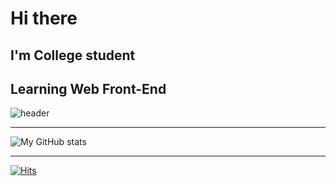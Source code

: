 # Hi there 
## I'm College student
## Learning Web Front-End 

![header](https://capsule-render.vercel.app/api?type=Cylinder&color=auto&text=Newbie!!!&animation=blink)

<hr/>

![My GitHub stats](https://github-readme-stats.vercel.app/api?username=gmlwls768&show_icons=true&theme=chartreuse-dark)

<hr/>

[![Hits](https://hits.seeyoufarm.com/api/count/incr/badge.svg?url=https%3A%2F%2Fgithub.com%2Fgmlwls768&count_bg=%2300C8FA&title_bg=%2346E1F4&icon=digitalocean.svg&icon_color=%2309F0ED&title=%3AD&edge_flat=false)](https://hits.seeyoufarm.com)

<!--
**gmlwls768/gmlwls768** is a ✨ _special_ ✨ repository because its `README.md` (this file) appears on your GitHub profile.

Here are some ideas to get you started:

- 🔭 I’m currently working on ...
- 🌱 I’m currently learning ...
- 👯 I’m looking to collaborate on ...
- 🤔 I’m looking for help with ...
- 💬 Ask me about ...
- 📫 How to reach me: ...
- 😄 Pronouns: ...
- ⚡ Fun fact: ...
-->
